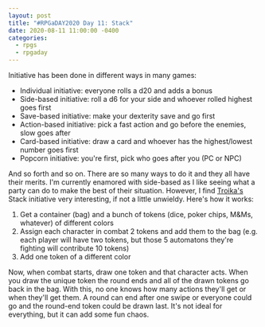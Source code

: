 ```yaml
---
layout: post
title: "#RPGaDAY2020 Day 11: Stack"
date: 2020-08-11 11:00:00 -0400
categories:
  - rpgs
  - rpgaday
---
```


Initiative has been done in different ways in many games:

- Individual initiative: everyone rolls a d20 and adds a bonus
- Side-based initiative: roll a d6 for your side and whoever rolled highest goes first
- Save-based initiative: make your dexterity save and go first
- Action-based initiative: pick a fast action and go before the enemies, slow goes after
- Card-based initiative: draw a card and whoever has the highest/lowest number goes first
- Popcorn initiative: you're first, pick who goes after you (PC or NPC)

And so forth and so on. There are so many ways to do it and they all have their merits. I'm currently enamored with side-based as I like seeing what a party can do to make the best of their situation. However, I find [Troika's](https://www.troikarpg.com) Stack initiative very interesting, if not a little unwieldy. Here's how it works:

1. Get a container (bag) and a bunch of tokens (dice, poker chips, M&Ms, whatever) of different colors
2. Assign each character in combat 2 tokens and add them to the bag (e.g. each player will have two tokens, but those 5 automatons they're fighting will contribute 10 tokens)
3. Add one token of a different color

Now, when combat starts, draw one token and that character acts. When you draw the unique token the round ends and all of the drawn tokens go back in the bag. With this, no one knows how many actions they'll get or when they'll get them. A round can end after one swipe or everyone could go and the round-end token could be drawn last. It's not ideal for everything, but it can add some fun chaos.
